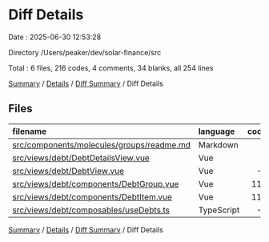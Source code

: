 # Diff Details

Date : 2025-06-30 12:53:28

Directory /Users/peaker/dev/solar-finance/src

Total : 6 files,  216 codes, 4 comments, 34 blanks, all 254 lines

[Summary](results.md) / [Details](details.md) / [Diff Summary](diff.md) / Diff Details

## Files
| filename | language | code | comment | blank | total |
| :--- | :--- | ---: | ---: | ---: | ---: |
| [src/components/molecules/groups/readme.md](/src/components/molecules/groups/readme.md) | Markdown | 1 | 0 | 0 | 1 |
| [src/views/debt/DebtDetailsView.vue](/src/views/debt/DebtDetailsView.vue) | Vue | 6 | 0 | 1 | 7 |
| [src/views/debt/DebtView.vue](/src/views/debt/DebtView.vue) | Vue | -8 | 0 | -3 | -11 |
| [src/views/debt/components/DebtGroup.vue](/src/views/debt/components/DebtGroup.vue) | Vue | 112 | 2 | 15 | 129 |
| [src/views/debt/components/DebtItem.vue](/src/views/debt/components/DebtItem.vue) | Vue | 111 | 3 | 22 | 136 |
| [src/views/debt/composables/useDebts.ts](/src/views/debt/composables/useDebts.ts) | TypeScript | -6 | -1 | -1 | -8 |

[Summary](results.md) / [Details](details.md) / [Diff Summary](diff.md) / Diff Details
